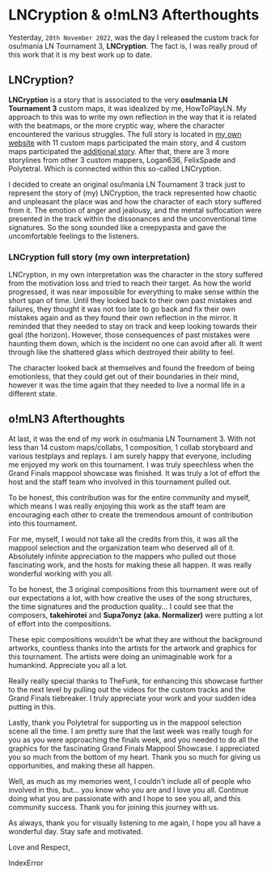 # LNCryption & o!mLN3 Afterthoughts

Yesterday, `28th November 2022`, was the day I released the custom track for osu!mania LN Tournament 3, **LNCryption**. The fact is, I was really proud of this work that it is my best work up to date.

## LNCryption?

**LNCryption** is a story that is associated to the very **osu!mania LN Tournament 3** custom maps, it was idealized by me, HowToPlayLN. My approach to this was to write my own reflection in the way that it is related with the beatmaps, or the more cryptic way, where the character encountered the various struggles. The full story is located in [my own website](https://indekkusu-era.github.io/lncryption/) with 11 custom maps participated the main story, and 4 custom maps participated the [additional story](https://indekkusu-era.github.io/lncryption/ex/1.txt). After that, there are 3 more storylines from other 3 custom mappers, Logan636, FelixSpade and Polytetral. Which is connected within this so-called LNCryption.

I decided to create an original osu!mania LN Tournament 3 track just to represent the story of (my) LNCryption, the track represented how chaotic and unpleasant the place was and how the character of each story suffered from it. The emotion of anger and jealousy, and the mental suffocation were presented in the track within the dissonances and the unconventional time signatures. So the song sounded like a creepypasta and gave the uncomfortable feelings to the listeners.

### LNCryption full story (my own interpretation)

LNCryption, in my own interpretation was the character in the story suffered from the motivation loss and tried to reach their target. As how the world progressed, it was near impossible for everything to make sense within the short span of time. Until they looked back to their own past mistakes and failures, they thought it was not too late to go back and fix their own mistakes again and as they found their own reflection in the mirror. It reminded that they needed to stay on track and keep looking towards their goal (the horizon). However, those consequences of past mistakes were haunting them down, which is the incident no one can avoid after all. It went through like the shattered glass which destroyed their ability to feel.

The character looked back at themselves and found the freedom of being emotionless, that they could get out of their boundaries in their mind, however it was the time again that they needed to live a normal life in a different state.

## o!mLN3 Afterthoughts

At last, it was the end of my work in osu!mania LN Tournament 3. With not less than 14 custom maps/collabs, 1 composition, 1 collab storyboard and various testplays and replays. I am surely happy that everyone, including me enjoyed my work on this tournament. I was truly speechless when the Grand Finals mappool showcase was finished. It was truly a lot of effort the host and the staff team who involved in this tournament pulled out.

To be honest, this contribution was for the entire community and myself, which means I was really enjoying this work as the staff team are encouraging each other to create the tremendous amount of contribution into this tournament.

For me, myself, I would not take all the credits from this, it was all the mappool selection and the organization team who deserved all of it. Absolutely infinite appreciation to the mappers who pulled out those fascinating work, and the hosts for making these all happen. It was really wonderful working with you all.

To be honest, the 3 original compositions from this tournament were out of our expectations a lot, with how creative the uses of the song structures, the time signatures and the production quality... I could see that the composers, **takehirotei** and **Supa7onyz (aka. Normalizer)** were putting a lot of effort into the compositions.

These epic compositions wouldn't be what they are without the background artworks, countless thanks into the artists for the artwork and graphics for this tournament. The artists were doing an unimaginable work for a humankind. Appreciate you all a lot.

Really really special thanks to TheFunk, for enhancing this showcase further to the next level by pulling out the videos for the custom tracks and the Grand Finals tiebreaker. I truly appreciate your work and your sudden idea putting in this.

Lastly, thank you Polytetral for supporting us in the mappool selection scene all the time. I am pretty sure that the last week was really tough for you as you were approaching the finals week, and you needed to do all the graphics for the fascinating Grand Finals Mappool Showcase. I appreciated you so much from the bottom of my heart. Thank you so much for giving us opportunities, and making these all happen.

Well, as much as my memories went, I couldn't include all of people who involved in this, but... you know who you are and I love you all. Continue doing what you are passionate with and I hope to see you all, and this community success. Thank you for joining this journey with us.

As always, thank you for visually listening to me again, I hope you all have a wonderful day. Stay safe and motivated.

Love and Respect,

IndexError
